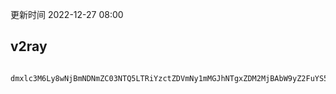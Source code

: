 更新时间 2022-12-27 08:00  

## v2ray  
```

dmxlc3M6Ly8wNjBmNDNmZC03NTQ5LTRiYzctZDVmNy1mMGJhNTgxZDM2MjBAbW9yZ2FuYS5iaWdicm90aGVyLnNiczo4MDgwP2VuY3J5cHRpb249bm9uZSZzZWN1cml0eT1ub25lJnR5cGU9d3MmcGF0aD0lMkYjODA4MCUyMEhMJTIwbW9yZ2FuYS5iaWdicm90aGVy
```
